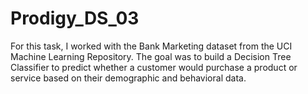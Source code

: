 # Prodigy_DS_03
For this task, I worked with the Bank Marketing dataset from the UCI Machine Learning Repository. The goal was to build a Decision Tree Classifier to predict whether a customer would purchase a product or service based on their demographic and behavioral data.
